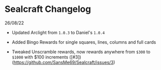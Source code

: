 # Sealcraft Changelog

26/08/22
- Updated Arclight from `1.0.3` to Daniel's `1.0.4`
+ Added Bingo Rewards for single squares, lines, columns and full cards
- Tweaked Unscramble rewards, now rewards anywhere from `$300` to `$1000` with $100 increments ([#3])(https://github.com/SansMe69/Sealcraft/issues/3)
